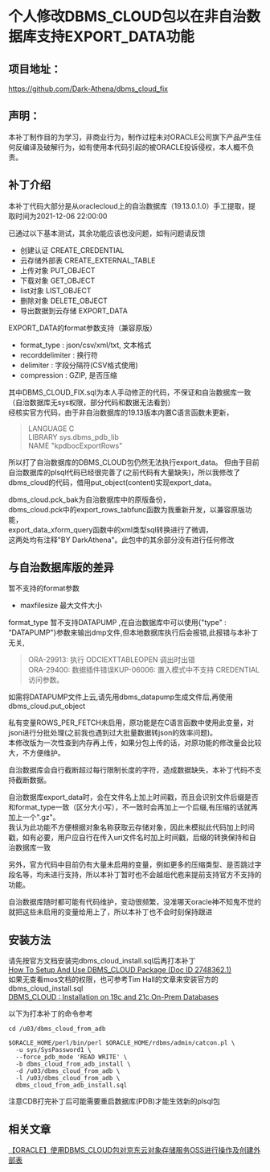 # 个人修改DBMS_CLOUD包以在非自治数据库支持EXPORT_DATA功能

## 项目地址：
https://github.com/Dark-Athena/dbms_cloud_fix

## 声明：
本补丁制作目的为学习，非商业行为，制作过程未对ORACLE公司旗下产品产生任何反编译及破解行为，如有使用本代码引起的被ORACLE投诉侵权，本人概不负责。

## 补丁介绍
本补丁代码大部分是从oraclecloud上的自治数据库（19.13.0.1.0）手工提取，提取时间为2021-12-06 22:00:00

已通过以下基本测试，其余功能应该也没问题，如有问题请反馈
- 创建认证 CREATE_CREDENTIAL
- 云存储外部表 CREATE_EXTERNAL_TABLE
- 上传对象 PUT_OBJECT
- 下载对象 GET_OBJECT
- list对象 LIST_OBJECT
- 删除对象 DELETE_OBJECT
- 导出数据到云存储 EXPORT_DATA

EXPORT_DATA的format参数支持（兼容原版）
- format_type : json/csv/xml/txt, 文本格式
- recorddelimiter : 换行符
- delimiter : 字段分隔符(CSV格式使用)
- compression : GZIP, 是否压缩
 
其中DBMS_CLOUD_FIX.sql为本人手动修正的代码，不保证和自治数据库一致（自治数据库无sys权限，部分代码和数据无法看到）  
经核实官方代码，由于非自治数据库的19.13版本内置C语言函数未更新，
>LANGUAGE C  
LIBRARY sys.dbms_pdb_lib  
NAME "kpdbocExportRows"  

所以打了自治数据库的DBMS_CLOUD包仍然无法执行export_data。
但由于目前自治数据库的plsql代码已经很完善了(之前代码有大量缺失)，所以我修改了dbms_cloud的代码，借用put_object(content)实现export_data。

dbms_cloud.pck_bak为自治数据库中的原版备份，   
dbms_cloud.pck中的export_rows_tabfunc函数为我重新开发，以兼容原版功能，  
export_data_xform_query函数中的xml类型sql转换进行了微调，   
这两处均有注释"BY DarkAthena"。此包中的其余部分没有进行任何修改  

## 与自治数据库版的差异

暂不支持的format参数
- maxfilesize 最大文件大小

format_type 暂不支持DATAPUMP ,在自治数据库中可以使用{"type" : "DATAPUMP"}参数来输出dmp文件,但本地数据库执行后会报错,此报错与本补丁无关,  
>ORA-29913: 执行 ODCIEXTTABLEOPEN 调出时出错  
ORA-29400: 数据插件错误KUP-06006: 置入模式中不支持 CREDENTIAL 访问参数。  

如需将DATAPUMP文件上云,请先用dbms_datapump生成文件后,再使用dbms_cloud.put_object

私有变量ROWS_PER_FETCH未启用，原功能是在C语言函数中使用此变量，对json进行分批处理(之前我也遇到过大批量数据转json的效率问题)。  
本修改版为一次性查到内存再上传，如果分包上传的话，对原功能的修改量会比较大，不方便维护。   

自治数据库会自行截断超过每行限制长度的字符，造成数据缺失，本补丁代码不支持截断数据。

自治数据库export_data时，会在文件名上加上时间戳，而且会识别文件后缀是否和format_type一致（区分大小写），不一致时会再加上一个后缀,有压缩的话就再加上一个".gz"。  
我认为此功能不方便根据对象名称获取云存储对象，因此未模拟此代码加上时间戳，如有必要，用户应自行在传入uri文件名时加上时间戳，后缀的转换保持和自治数据库一致  

另外，官方代码中目前仍有大量未启用的变量，例如更多的压缩类型、是否跳过字段名等，均未进行支持，所以本补丁暂时也不会越俎代庖来提前支持官方不支持的功能。
 
自治数据库随时都可能有代码维护，变动很频繁，没准哪天oracle神不知鬼不觉的就把这些未启用的变量给用上了，所以本补丁也不会时刻保持跟进

## 安装方法
请先按官方文档安装完dbms_cloud_install.sql后再打本补丁  
[How To Setup And Use DBMS_CLOUD Package (Doc ID 2748362.1)](https://support.oracle.com/epmos/faces/DocContentDisplay?id=2748362.1)  
如果无查看mos文档的权限，也可参考Tim Hall的文章来安装官方的dbms_cloud_install.sql  
[DBMS_CLOUD : Installation on 19c and 21c On-Prem Databases](https://oracle-base.com/articles/21c/dbms_cloud-installation)  

以下为打本补丁的命令参考  
```
cd /u03/dbms_cloud_from_adb

$ORACLE_HOME/perl/bin/perl $ORACLE_HOME/rdbms/admin/catcon.pl \
  -u sys/SysPassword1 \
  --force_pdb_mode 'READ WRITE' \
  -b dbms_cloud_from_adb_install \
  -d /u03/dbms_cloud_from_adb \
  -l /u03/dbms_cloud_from_adb \
  dbms_cloud_from_adb_install.sql
```

注意CDB打完补丁后可能需要重启数据库(PDB)才能生效新的plsql包  

## 相关文章
[【ORACLE】使用DBMS_CLOUD包对京东云对象存储服务OSS进行操作及创建外部表](https://a.darkathena.top/archives/dbmscloudjdcloudoss)
